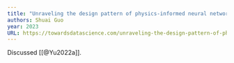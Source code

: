 ```yaml
---
title: "Unraveling the design pattern of physics-informed neural networks: Series 04"
authors: Shuai Guo
year: 2023
URL: https://towardsdatascience.com/unraveling-the-design-pattern-of-physics-informed-neural-networks-part-04-c778f4829dde
---
```

Discussed [[@Yu2022a]].
